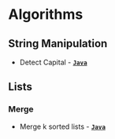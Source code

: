 # Algorithms

## String Manipulation

- Detect Capital - [**`Java`**](/src/main/java/string_manipulation/DetectCapital.java)

## Lists

### Merge

- Merge k sorted lists -  [**`Java`**](/src/main/java/lists/merge/MergeLists.java)

